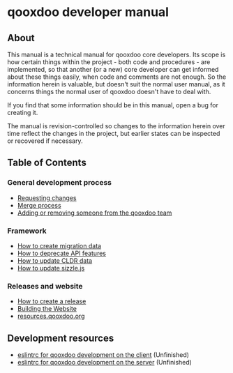 # qooxdoo developer manual

## About

This manual is a technical manual for qooxdoo core developers. Its scope is
how certain things within the project - both code and procedures - are
implemented, so that another (or a new) core developer can get informed about
these things easily, when code and comments are not enough. So the information
herein is valuable, but doesn't suit the normal user manual, as it concerns
things the normal user of qooxdoo doesn't have to deal with.

If you find that some information should be in this manual, open a bug for
creating it.

The manual is revision-controlled so changes to the information herein over time
reflect the changes in the project, but earlier states can be inspected or
recovered if necessary.

## Table of Contents

### General development process
- [Requesting changes](requesting-changes.md)
- [Merge process](merge-process.md)
- [Adding or removing someone from the qooxdoo team](team_membership.md)

### Framework
- [How to create migration data](migration.md)
- [How to deprecate API features](deprecation.md)
- [How to update CLDR data](cldr_update.md)
- [How to update sizzle.js](sizzle_update.md)

### Releases and website
- [How to create a release](release.md)
- [Building the Website](website.md)
- [resources.qooxdoo.org](resources.qooxdoo.org.md)

## Development resources
- [eslintrc for qooxdoo development on the client](.eslinrc-browser) (Unfinished)
- [eslintrc for qooxdoo development on the server](.eslinrc-server) (Unfinished)
